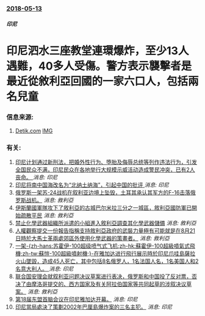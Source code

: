 ### [2018-05-13](/news/2018/05/13/index.md)

##### 印尼
# 印尼泗水三座教堂連環爆炸，至少13人遇難，40多人受傷。警方表示襲擊者是最近從敘利亞回國的一家六口人，包括兩名兒童 




### 信息来源:

1. [Detik.com](https://news.detik.com/berita-jawa-timur/d-4017965/ada-bom-bunuh-diri-di-depan-gereja-santa-maria-surabaya) [IMG](https://awsimages.detik.net.id/api/wm/2018/05/13/a833d71c-dc0e-4f1b-878d-56514456e191_169.jpeg?wid=54&w=650&v=1&t=jpeg)

### 有关:

1. [印尼计划通过新刑法，把婚外性行为、堕胎及侮辱总统等列作违法行为，引发全国民众不满，印尼民众在各地举行大规模示威活动造成警民冲突，已有2人丧命。 ](/zh/news/2019/09/27/印尼计划通过新刑法-把婚外性行为-堕胎及侮辱总统等列作违法行为-引发全国民众不满-印尼民众在各地举行大规模示威活动造成警.md) _消息: 印尼_
2. [印尼将南中国海改名为“北纳土纳海”，引起中国的批评 ](/zh/news/2017/07/15/印尼将南中国海改名为-北纳土纳海-引起中国的批评.md) _消息: 印尼_
3. [俄罗斯一架苏-24战机在叙利亚边境上坠毁，土耳其承认其军方的F-16击落俄罗斯战机。](/zh/news/2015/11/24/俄罗斯一架苏-24战机在叙利亚边境上坠毁-土耳其承认其军方的F-16击落俄罗斯战机.md) _消息: 敘利亞_
4. [伊斯蘭國軍隊攻下了敘利亞的古城巴尔米拉三分之一城區，敘利亞國防軍已開始疏散平民](/zh/news/2015/05/20/伊斯蘭國軍隊攻下了敘利亞的古城巴尔米拉三分之一城區-敘利亞國防軍已開始疏散平民.md) _消息: 敘利亞_
5. [ 禁止化學武器組織所派遣的小組進入敘利亞調查其化學武器儲備](/zh/news/2013/10/1/禁止化學武器組織所派遣的小組進入敘利亞調查其化學武器儲備.md) _消息: 敘利亞_
6. [ 人權觀察提交一份報告指稱支持敘利亞政府的武裝力量極有可能就是在8月21日時於大馬士革兩處郊區外使用化學武器的策畫者。](/zh/news/2013/09/10/人權觀察提交一份報告指稱支持敘利亞政府的武裝力量極有可能就是在8月21日時於大馬士革兩處郊區外使用化學武器的策畫者.md) _消息: 敘利亞_
7. [ 一架-{zh-hans:苏霍伊-100超级喷气式飞机;zh-hk:蘇霍伊-100超級噴氣式飛機;zh-tw:蘇愷-100超級噴射機;}-在雅加达进行飛行展示時於印尼爪哇島薩拉火山墜毀，造成45人死亡，其中包括8名俄罗人，1名法国人名，1名美国人和2名意大利人。 ](/zh/news/2012/05/9/一架-zh-hans-苏霍伊-100超级喷气式飞机-zh-hk-蘇霍伊-100超級噴氣式飛機-zh-tw-蘇愷-10.md) _消息: 印尼_
8. [ 联合国安理会就叙利亚问题决议草案进行表决，俄罗斯和中国投了反对票，否决了由摩洛哥提交的、西方国家及有关阿拉伯国家等共同起草的涉叙决议草案。](/zh/news/2012/02/4/联合国安理会就叙利亚问题决议草案进行表决-俄罗斯和中国投了反对票-否决了由摩洛哥提交的-西方国家及有关阿拉伯国家等共同.md) _消息: 敘利亞_
9. [第18届东盟首脑会议在印尼雅加达开幕。](/zh/news/2011/05/7/第18届东盟首脑会议在印尼雅加达开幕.md) _消息: 印尼_
10. [印尼當局處決了策劃2002年巴厘島爆炸案的三名主犯。](/zh/news/2008/11/9/印尼當局處決了策劃2002年巴厘島爆炸案的三名主犯.md) _消息: 印尼_

